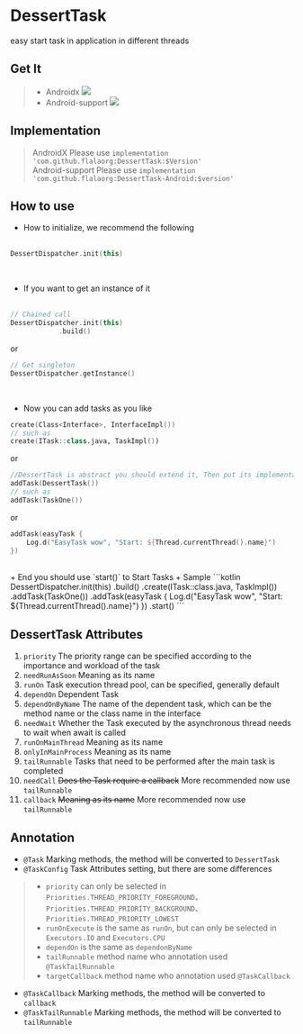 # DessertTask
easy start task in application in different threads

## Get It

>+ Androidx [![](https://jitpack.io/v/flalaorg/DessertTask.svg)](https://jitpack.io/#flalaorg/DessertTask) <br/>
>+ Android-support [![](https://jitpack.io/v/flalaorg/DessertTask-Android.svg)](https://jitpack.io/#flalaorg/DessertTask-Android)

## Implementation
> AndroidX Please use `implementation 'com.github.flalaorg:DessertTask:$Version'` <br/>
> Android-support Please use `implementation 'com.github.flalaorg:DessertTask-Android:$version'`

## How to use
+ How to initialize, we recommend the following <br/><br/>
 ```kotlin
 DessertDispatcher.init(this)
 ```
 <br/>
 
+ If you want to get an instance of it <br/><br/>
```kotlin
// Chained call
DessertDispatcher.init(this)
            .build()
```
or
```kotlin
// Get singleton
DessertDispatcher.getInstance()
```
<br/>

+ Now you can add tasks as you like <br/>
```kotlin
create(Class<Interface>, InterfaceImpl())
// such as
create(ITask::class.java, TaskImpl())
```
or
```kotlin
//DessertTask is abstract you should extend it, Then put its implementation class in
addTask(DessertTask())
// such as
addTask(TaskOne())
```
or
```kotlin
addTask(easyTask { 
    Log.d("EasyTask wow", "Start: ${Thread.currentThread().name}")       
})
```
<br/>
+ End you should use `start()` to Start Tasks
+ Sample
```kotlin
DessertDispatcher.init(this)
            .build()
            .create(ITask::class.java, TaskImpl())
            .addTask(TaskOne())
            .addTask(easyTask {
                Log.d("EasyTask wow", "Start: ${Thread.currentThread().name}")
            })
            .start()
```

## DessertTask Attributes
1. `priority` The priority range can be specified according to the importance and workload of the task
2. `needRunAsSoon` Meaning as its name
3. `runOn` Task execution thread pool, can be specified, generally default
4. `dependOn` Dependent Task
5. `dependOnByName` The name of the dependent task, which can be the method name or the class name in the interface
6. `needWait` Whether the Task executed by the asynchronous thread needs to wait when await is called
7. `runOnMainThread` Meaning as its name
8. `onlyInMainProcess` Meaning as its name
9. `tailRunnable` Tasks that need to be performed after the main task is completed
10. `needCall` ~~Does the Task require a callback~~ More recommended now use `tailRunnable`
11. `callback` ~~Meaning as its name~~ More recommended now use `tailRunnable`

## Annotation
- `@Task` Marking methods, the method will be converted to `DessertTask` 
- `@TaskConfig` Task Attributes setting, but there are some differences
>- `priority` can only be selected in `Priorities.THREAD_PRIORITY_FOREGROUND`、`Priorities.THREAD_PRIORITY_BACKGROUND`、`Priorities.THREAD_PRIORITY_LOWEST`
>- `runOnExecute` is the same as `runOn`, but can only be selected in `Executors.IO` and `Executors.CPU`
>- `dependOn` is the same as `dependonByName`
>- `tailRunnable` method name who annotation used `@TaskTailRunnable`
>- `targetCallback` method name who annotation used `@TaskCallback`
- `@TaskCallback` Marking methods, the method will be converted to `callback`
- `@TaskTailRunnable` Marking methods, the method will be converted to `tailRunnable`